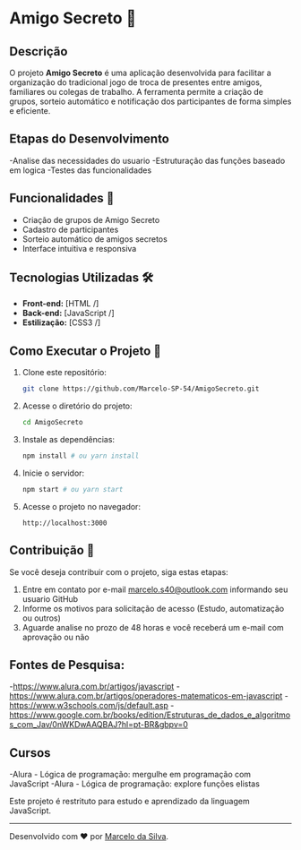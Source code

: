 # Amigo Secreto 🎁

## Descrição

O projeto **Amigo Secreto** é uma aplicação desenvolvida para facilitar a organização do tradicional jogo de troca de presentes entre amigos, familiares ou colegas de trabalho. A ferramenta permite a criação de grupos, sorteio automático e notificação dos participantes de forma simples e eficiente.

## Etapas do Desenvolvimento

-Analise das necessidades do usuario
-Estruturação das funções baseado em logica
-Testes das funcionalidades

## Funcionalidades 🚀

- Criação de grupos de Amigo Secreto
- Cadastro de participantes
- Sorteio automático de amigos secretos
- Interface intuitiva e responsiva


## Tecnologias Utilizadas 🛠

- **Front-end:** [HTML /]
- **Back-end:** [JavaScript /]
- **Estilização:** [CSS3 /]

## Como Executar o Projeto 🚀

1. Clone este repositório:
   ```bash
   git clone https://github.com/Marcelo-SP-54/AmigoSecreto.git
   ```
2. Acesse o diretório do projeto:
   ```bash
   cd AmigoSecreto
   ```
3. Instale as dependências:
   ```bash
   npm install # ou yarn install
   ```
4. Inicie o servidor:
   ```bash
   npm start # ou yarn start
   ```
5. Acesse o projeto no navegador:
   ```
   http://localhost:3000
   ```

## Contribuição 🤝

Se você deseja contribuir com o projeto, siga estas etapas:

1. Entre em contato por e-mail marcelo.s40@outlook.com informando seu usuario GitHub
2. Informe os motivos para solicitação de acesso (Estudo, automatização ou outros)
3. Aguarde analise no prozo de 48 horas e você receberá um e-mail com aprovação ou não

## Fontes de Pesquisa:

-https://www.alura.com.br/artigos/javascript
-https://www.alura.com.br/artigos/operadores-matematicos-em-javascript
-https://www.w3schools.com/js/default.asp
-https://www.google.com.br/books/edition/Estruturas_de_dados_e_algoritmos_com_Jav/0nWKDwAAQBAJ?hl=pt-BR&gbpv=0

## Cursos

-Alura - Lógica de programação: mergulhe em programação com JavaScript
-Alura - Lógica de programação: explore funções elistas

Este projeto é restrituto para estudo e aprendizado da linguagem JavaScript.

---

Desenvolvido com ❤️ por [Marcelo da Silva](https://github.com/Marcelo-SP-54).
